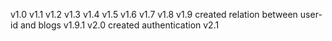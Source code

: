 v1.0
v1.1
v1.2
v1.3
v1.4
v1.5
v1.6
v1.7
v1.8
v1.9 created relation between user-id and blogs v1.9.1 
v2.0 created authentication v2.1